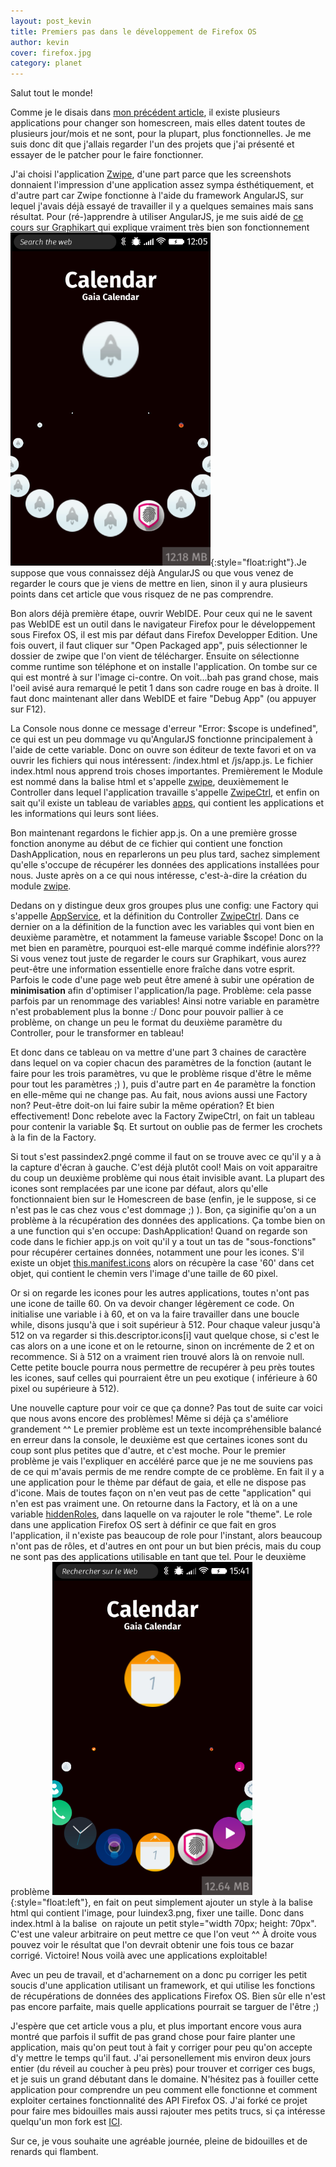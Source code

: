 ```yaml
---
layout: post_kevin
title: Premiers pas dans le développement de Firefox OS
author: kevin
cover: firefox.jpg
category: planet
---
```


Salut tout le monde!

Comme je le disais dans [mon précédent article](/2015/01/22/changer-de-homescreen-dans-firefox-os.html), il existe plusieurs applications pour changer son homescreen, mais elles datent toutes
 de plusieurs jour/mois et ne sont, pour la plupart, plus fonctionnelles. Je me suis donc dit que j'allais regarder l'un des projets que j'ai présenté et essayer de le patcher pour le faire fonctionner.
<!--break-->
J'ai choisi l'application [Zwipe](https://github.com/mgoodings/zwipe), d'une part parce que les screenshots donnaient l'impression d'une application assez sympa ésthétiquement, et d'autre part car Zwipe
 fonctionne à l'aide du framework AngularJS, sur lequel j'avais déjà essayé de travailler il y a quelques semaines mais sans résultat. Pour (ré-)apprendre à utiliser AngularJS, je me suis aidé de [ce cours
sur Graphikart ](http://www.grafikart.fr/formations/angularjs) qui explique vraiment très bien son fonctionnement![Zwipe1](/images/zwipe1.png){:style="float:right"}.Je suppose que vous connaissez déjà
AngularJS ou que vous venez de regarder le cours que je viens de mettre en lien, sinon il y aura plusieurs points dans cet article que vous risquez de ne pas comprendre.

Bon alors déjà première étape, ouvrir WebIDE. Pour ceux qui ne le savent pas WebIDE est un outil dans le navigateur Firefox pour le développement sous Firefox OS, il est mis par défaut dans Firefox
Developper Edition. Une fois ouvert, il faut cliquer sur "Open Packaged app", puis sélectionner le dossier de zwipe que l'on vient de télécharger. Ensuite on sélectionne comme runtime son téléphone et on
installe l'application. On tombe sur ce qui est montré à sur l'image ci-contre. On voit...bah pas grand chose, mais l'oeil avisé aura remarqué le petit 1 dans son cadre rouge en bas à droite. Il faut donc
maintenant aller dans WebIDE et faire "Debug App" (ou appuyer sur F12).

La Console nous donne ce message d'erreur "Error: $scope is undefined", ce qui est un peu dommage vu qu'AngularJS fonctionne principalement à l'aide de cette variable. Donc on ouvre son éditeur de texte
favori et on va ouvrir les fichiers qui nous intéressent: /index.html et /js/app.js. Le fichier index.html nous apprend trois choses importantes. Premièrement le Module est nommé dans la balise html et
s'appelle <u>zwipe</u>, deuxièmement le Controller dans lequel l'application travaille s'appelle <u>ZwipeCtrl</u>, et enfin on sait qu'il existe un tableau de variables <u>apps</u>, qui contient les applications et les
informations qui leurs sont liées.

Bon maintenant regardons le fichier app.js. On a une première grosse fonction anonyme au début de ce fichier qui contient une fonction DashApplication, nous en reparlerons un peu plus tard, sachez simplement
qu'elle s'occupe de récupérer les données des applications installées pour nous. Juste après on a ce qui nous intéresse, c'est-à-dire la création du module <u>zwipe</u>.

Dedans on y distingue deux gros groupes plus une config:  une Factory qui s'appelle <u>AppService</u>, et la définition du Controller <u>ZwipeCtrl</u>. Dans ce dernier on a la définition de la function avec les variables
qui vont bien en deuxième paramètre, et notamment la fameuse variable $scope! Donc on la met bien en paramètre, pourquoi est-elle marqué comme indéfinie alors???  Si vous venez tout juste de regarder le
cours sur Graphikart, vous aurez peut-être une information essentielle enore fraîche dans votre esprit. Parfois le code d'une page web peut être amené à subir une opération de **minimisation** afin d'optimiser
l'application/la page. Problème: cela passe parfois par un renommage des variables! Ainsi notre variable en paramètre n'est probablement plus la bonne :/ Donc pour pouvoir pallier à ce problème, on change un
peu le format du deuxième paramètre du Controller, pour le transformer en tableau!

Et donc dans ce tableau on va mettre d'une part 3 chaines de caractère dans lequel on va copier chacun des paramètres de la fonction (autant le faire pour les trois paramètres, vu que le problème risque
d'être le même pour tout les paramètres ;) ), puis d'autre part en 4e paramètre la fonction en elle-même qui ne change pas. Au fait, nous avions aussi une Factory non? Peut-être doit-on lui faire subir la
même opération? Et bien effectivement! Donc rebelote avec la Factory ZwipeCtrl, on fait un tableau pour contenir la variable $q. Et surtout on oublie pas de fermer les crochets à la fin de la Factory.

Si tout s'est passindex2.pngé comme il faut on se trouve avec ce qu'il y a à la capture d'écran à gauche. C'est déjà plutôt cool! Mais on voit apparaitre du coup un deuxième problème qui nous était invisible
avant. La plupart des icones sont remplacées par une icone par défaut, alors qu'elle fonctionnaient bien sur le Homescreen de base (enfin, je le suppose, si ce n'est pas le cas chez vous c'est dommage ;) ).
Bon, ça siginifie qu'on a un problème à la récupération des données des applications. Ça tombe bien on a une function qui s'en occupe: DashApplication! Quand on regarde son code dans le fichier app.js on
voit qu'il y a tout un tas de "sous-fonctions" pour récupérer certaines données, notamment une pour les icones. S'il existe un objet <u>this.manifest.icons</u> alors on récupère la case '60' dans cet objet, qui
contient le chemin vers l'image d'une taille de 60 pixel.

Or si on regarde les icones pour les autres applications, toutes n'ont pas une icone de taille 60. On va devoir changer légèrement ce code. On initialise une variable i à 60, et on va la faire travailler
dans une boucle while, disons jusqu'à que i soit supérieur à 512. Pour chaque valeur jusqu'à 512 on va regarder si this.descriptor.icons[i] vaut quelque chose, si c'est le cas alors on a une icone et on le
retourne, sinon on incrémente de 2 et on recommence. Si à 512 on a vraiment rien trouvé alors là on renvoie null. Cette petite boucle pourra nous permettre de recupérer à peu près toutes les icones, sauf
celles qui pourraient être un peu exotique ( inférieure à 60 pixel ou supérieure à 512).

Une nouvelle capture pour voir ce que ça donne?  Pas tout de suite car voici que nous avons encore des problèmes! Même si déjà ça s'améliore grandement ^^ Le premier problème est un texte incompréhensible
balancé en erreur dans la console, le deuxième est que certaines icones sont du coup sont plus
petites que d'autre, et c'est moche. Pour le premier problème je vais l'expliquer en accéléré parce que je ne me souviens pas de ce qui m'avais permis de me rendre compte de ce problème. En fait il y a une
application pour le thème par défaut de gaia, et elle ne dispose pas d'icone. Mais de toutes façon on n'en veut pas de cette "application" qui n'en est pas vraiment une. On retourne dans la Factory, et là on
a une variable <u>hiddenRoles</u>, dans laquelle on va rajouter le role "theme". Le role dans une application Firefox OS sert à définir ce que fait en gros l'application, il n'existe pas beaucoup de role pour
l'instant, alors beaucoup n'ont pas de rôles, et d'autres en ont pour un but bien précis, mais du coup ne sont pas des applications utilisable en tant que tel.
Pour le deuxième problème ![Zwipe2](/images/zwipe2.png){:style="float:left"}, en fait on peut simplement ajouter un style à la balise html qui contient l'image, pour luindex3.png, fixer une taille. Donc dans
index.html à la balise <img> on rajoute un petit style="width 70px; height: 70px". C'est une valeur arbitraire on peut mettre ce que l'on veut ^^ À droite vous pouvez voir le résultat que l'on devrait
obtenir une fois tous ce bazar corrigé.
Victoire! Nous voilà avec une applications exploitable!

Avec un peu de travail, et d'acharnement on a donc pu corriger les petit soucis d'une application utilisant un framework, et qui utilise les fonctions de récupérations de données des applications Firefox OS.
Bien sûr elle n'est pas encore parfaite, mais quelle applications pourrait se targuer de l'être ;)

J'espère que cet article vous a plu, et plus important encore vous aura montré que parfois il suffit de pas grand chose pour faire planter une application, mais qu'on peut tout à fait y corriger pour peu
qu'on accepte d'y mettre le temps qu'il faut. J'ai personellement mis environ deux jours entier (du réveil au coucher à peu près) pour trouver et corriger ces bugs, et je suis un grand débutant dans le
domaine. N'hésitez pas à fouiller cette application pour comprendre un peu comment elle fonctionne et comment exploiter certaines fonctionnalité des API Firefox OS. J'ai forké ce projet pour faire mes
bidouilles mais aussi rajouter mes petits trucs, si ça intéresse quelqu'un mon fork est [ICI](https://github.com/Ilphrin/zwipe).

Sur ce, je vous souhaite une agréable journée, pleine de bidouilles et de renards qui flambent.
